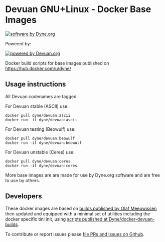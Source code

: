 # Devuan GNU+Linux - Docker Base Images

[![software by Dyne.org](https://zenroom.dyne.org/img/software_by_dyne.png)](http://www.dyne.org)

Powered by:

[![powered by Devuan.org](https://devuan.org/ui/img/devuan-logo-purpy.png)](https://devuan.org)

Docker build scripts for base images published on https://hub.docker.com/u/dyne/

## Usage instructions

All Devuan codenames are tagged.

For Devuan stable (ASCII) use:
```
docker pull dyne/devuan:ascii
docker run -it dyne/devuan:ascii
```


For Devuan testing (Beowulf) use:
```
docker pull dyne/devuan:beowulf
docker run -it dyne/devuan:beowulf
```

For Devuan unstable (Ceres) use:
```
docker pull dyne/devuan:ceres
docker run -it dyne/devuan:ceres
```

More base images are are made for use by Dyne.org software and are free to use by others.

## Developers

These docker images are based on [builds published by Olaf Meeuwissen](https://gitlab.com/paddy-hack/devuan/) then updated and equipped with a minimal set of utilities including the docker specific tini init, using [scripts published at Dyne/docker-devuan-builds](http://github.com/dyne/docker-devuan-builds).

To contribute or report issues please [file PRs and Issues on Github](http://github.com/dyne/docker-devuan-builds).
